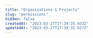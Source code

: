 ```yaml
---
title: "Organizations & Projects"
slug: "permissions"
hidden: false
createdAt: "2023-03-27T17:39:25.933Z"
updatedAt: "2023-03-27T17:39:32.627Z"
---
```

